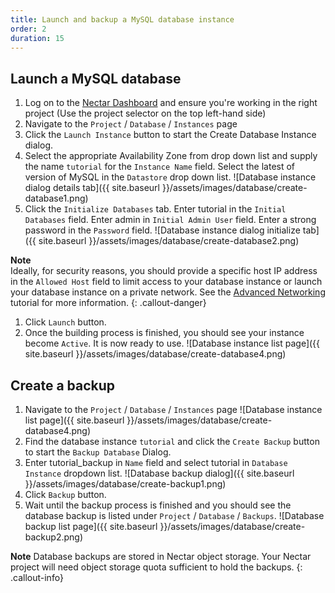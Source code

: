 ```yaml
---
title: Launch and backup a MySQL database instance
order: 2
duration: 15
---
```


## Launch a MySQL database

1. Log on to the [Nectar Dashboard](https://dashboard.rc.nectar.org.au) and ensure you're working in the right project (Use the project selector on the top left-hand side)
1. Navigate to the `Project` / `Database` / `Instances` page
1. Click the `Launch Instance` button to start the Create Database Instance dialog.
1. Select the appropriate Availability Zone from drop down list and supply the name `tutorial` for the `Instance Name` field. Select the latest of version of MySQL in the `Datastore` drop down list.
![Database instance dialog details tab]({{ site.baseurl }}/assets/images/database/create-database1.png)
1. Click the `Initialize Databases` tab. Enter tutorial in the `Initial Databases` field. Enter admin in `Initial Admin User` field. Enter a strong password in the `Password` field.
![Database instance dialog initialize tab]({{ site.baseurl }}/assets/images/database/create-database2.png)

**Note**  
Ideally, for security reasons, you should provide a specific host IP address in
the `Allowed Host` field to limit access to your database instance or launch
your database instance on a private network. See the
[Advanced Networking]({{site.baseurl}}/advanced-networking)
tutorial for more information.
{: .callout-danger}

1. Click `Launch` button.
1. Once the building process is finished, you should see your instance become `Active`. It is now ready to use.
![Database instance list page]({{ site.baseurl }}/assets/images/database/create-database4.png)

## Create a backup

1. Navigate to the `Project` / `Database` / `Instances` page
![Database instance list page]({{ site.baseurl }}/assets/images/database/create-database4.png)
1. Find the database instance `tutorial` and click the `Create Backup` button to start the `Backup Database` Dialog.
1. Enter tutorial_backup in `Name` field and select tutorial in `Database Instance` dropdown list.
![Database backup dialog]({{ site.baseurl }}/assets/images/database/create-backup1.png)
1. Click `Backup` button.
1. Wait until the backup process is finished and you should see the database backup is listed under `Project` / `Database` / `Backups`.
![Database backup list page]({{ site.baseurl }}/assets/images/database/create-backup2.png)

**Note**
Database backups are stored in Nectar object storage.  Your Nectar project will need object storage quota sufficient to hold the backups.
{: .callout-info}
